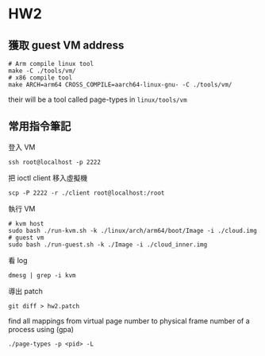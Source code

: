 # HW2

## 獲取 guest VM address
```
# Arm compile linux tool
make -C ./tools/vm/
# x86 compile tool
make ARCH=arm64 CROSS_COMPILE=aarch64-linux-gnu- -C ./tools/vm/
```
their will be a tool called page-types in `linux/tools/vm`

## 常用指令筆記

登入 VM
```
ssh root@localhost -p 2222
```

把 ioctl client 移入虛擬機
```
scp -P 2222 -r ./client root@localhost:/root
```

執行 VM
```
# kvm host
sudo bash ./run-kvm.sh -k ./linux/arch/arm64/boot/Image -i ./cloud.img
# guest vm
sudo bash ./run-guest.sh -k ./Image -i ./cloud_inner.img
```

看 log
```
dmesg | grep -i kvm
```

導出 patch
```
git diff > hw2.patch
```

find all mappings from virtual page number to physical frame number of a process using (gpa)
```
./page-types -p <pid> -L
```
